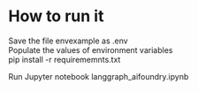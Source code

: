 # How to run it

Save the file envexample as .env  
Populate the values of environment variables  
pip install -r requirememnts.txt  

Run Jupyter notebook  langgraph_aifoundry.ipynb